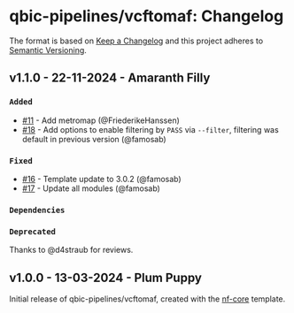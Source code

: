 # qbic-pipelines/vcftomaf: Changelog

The format is based on [Keep a Changelog](https://keepachangelog.com/en/1.0.0/)
and this project adheres to [Semantic Versioning](https://semver.org/spec/v2.0.0.html).

## v1.1.0 - 22-11-2024 - Amaranth Filly

### `Added`

- [#11](https://github.com/qbic-pipelines/vcftomaf/pull/11) - Add metromap (@FriederikeHanssen)
- [#18](https://github.com/qbic-pipelines/vcftomaf/pull/18) - Add options to enable filtering by `PASS` via `--filter`, filtering was default in previous version (@famosab)

### `Fixed`

- [#16](https://github.com/qbic-pipelines/vcftomaf/pull/16) - Template update to 3.0.2 (@famosab)
- [#17](https://github.com/qbic-pipelines/vcftomaf/pull/17) - Update all modules (@famosab)

### `Dependencies`

### `Deprecated`

Thanks to @d4straub for reviews.

## v1.0.0 - 13-03-2024 - Plum Puppy

Initial release of qbic-pipelines/vcftomaf, created with the [nf-core](https://nf-co.re/) template.
